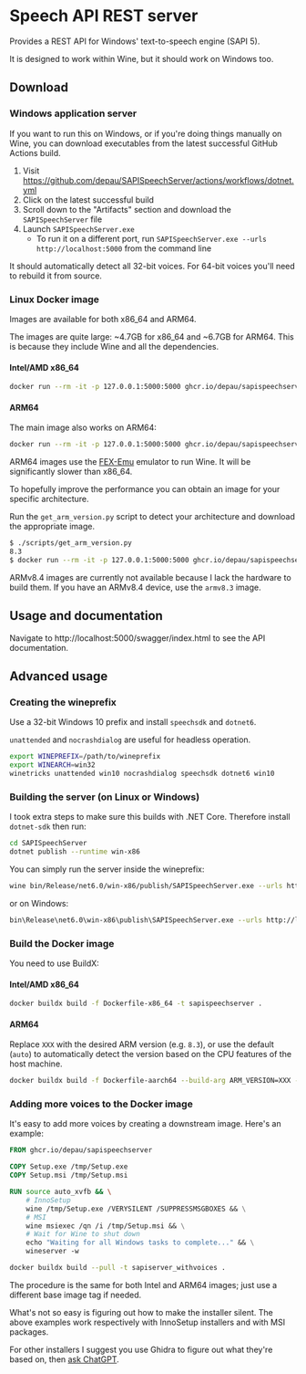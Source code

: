 # Speech API REST server

Provides a REST API for Windows' text-to-speech engine (SAPI 5).

It is designed to work within Wine, but it should work on Windows too.

## Download

### Windows application server

If you want to run this on Windows, or if you're doing things manually on Wine, you can download executables from the
latest successful GitHub Actions build.

1. Visit https://github.com/depau/SAPISpeechServer/actions/workflows/dotnet.yml
2. Click on the latest successful build
3. Scroll down to the "Artifacts" section and download the `SAPISpeechServer` file
4. Launch `SAPISpeechServer.exe`
    - To run it on a different port, run `SAPISpeechServer.exe --urls http://localhost:5000` from the command line

It should automatically detect all 32-bit voices. For 64-bit voices you'll need to rebuild it from source.

### Linux Docker image

Images are available for both x86_64 and ARM64.

The images are quite large: ~4.7GB for x86_64 and ~6.7GB for ARM64. This is because they include Wine and all the
dependencies.

#### Intel/AMD x86_64

```bash
docker run --rm -it -p 127.0.0.1:5000:5000 ghcr.io/depau/sapispeechserver
```

#### ARM64

The main image also works on ARM64:

```bash
docker run --rm -it -p 127.0.0.1:5000:5000 ghcr.io/depau/sapispeechserver
```

ARM64 images use the [FEX-Emu](https://fex-emu.com/) emulator to run Wine. It will be significantly slower than x86_64.

To hopefully improve the performance you can obtain an image for your specific architecture.

Run the `get_arm_version.py` script to detect your architecture and download the appropriate image.

```bash
$ ./scripts/get_arm_version.py
8.3
$ docker run --rm -it -p 127.0.0.1:5000:5000 ghcr.io/depau/sapispeechserver:armv8.3
```

ARMv8.4 images are currently not available because I lack the hardware to build them. If you have an ARMv8.4 device, use
the `armv8.3` image.

## Usage and documentation

Navigate to http://localhost:5000/swagger/index.html to see the API documentation.

## Advanced usage

### Creating the wineprefix

Use a 32-bit Windows 10 prefix and install `speechsdk` and `dotnet6`.

`unattended` and `nocrashdialog` are useful for headless operation.

```bash
export WINEPREFIX=/path/to/wineprefix
export WINEARCH=win32
winetricks unattended win10 nocrashdialog speechsdk dotnet6 win10
```

### Building the server (on Linux or Windows)

I took extra steps to make sure this builds with .NET Core. Therefore install `dotnet-sdk` then run:

```bash
cd SAPISpeechServer
dotnet publish --runtime win-x86
```

You can simply run the server inside the wineprefix:

```bash
wine bin/Release/net6.0/win-x86/publish/SAPISpeechServer.exe --urls http://localhost:5000
```

or on Windows:

```bash
bin\Release\net6.0\win-x86\publish\SAPISpeechServer.exe --urls http://localhost:5000
```

### Build the Docker image

You need to use BuildX:

#### Intel/AMD x86_64

```bash
docker buildx build -f Dockerfile-x86_64 -t sapispeechserver .
```

#### ARM64

Replace `XXX` with the desired ARM version (e.g. `8.3`), or use the default (`auto`) to automatically detect the
version based on the CPU features of the host machine.

```bash
docker buildx build -f Dockerfile-aarch64 --build-arg ARM_VERSION=XXX -t sapispeechserver .
```

### Adding more voices to the Docker image

It's easy to add more voices by creating a downstream image. Here's an example:

```Dockerfile
FROM ghcr.io/depau/sapispeechserver

COPY Setup.exe /tmp/Setup.exe
COPY Setup.msi /tmp/Setup.msi

RUN source auto_xvfb && \
    # InnoSetup
    wine /tmp/Setup.exe /VERYSILENT /SUPPRESSMSGBOXES && \
    # MSI
    wine msiexec /qn /i /tmp/Setup.msi && \
    # Wait for Wine to shut down
    echo "Waiting for all Windows tasks to complete..." && \
    wineserver -w
```

```bash
docker buildx build --pull -t sapiserver_withvoices .
```

The procedure is the same for both Intel and ARM64 images; just use a different base image tag if needed.

What's not so easy is figuring out how to make the installer silent. The above examples work
respectively with InnoSetup installers and with MSI packages.

For other installers I suggest you use Ghidra to figure out what they're based on, then
[ask ChatGPT](https://chat.openai.com/share/7dbd1778-3e9d-4fbb-8520-ad23c2f9146f).

